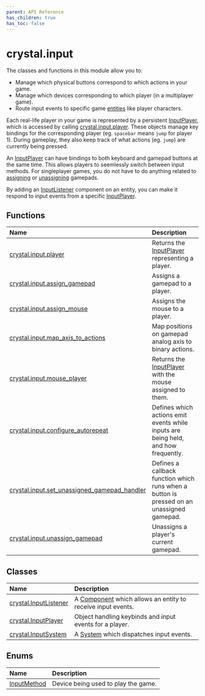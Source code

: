 ```yaml
---
parent: API Reference
has_children: true
has_toc: false
---
```


# crystal.input

The classes and functions in this module allow you to:

- Manage which physical buttons correspond to which actions in your game.
- Manage which devices corresponding to which player (in a multiplayer game).
- Route input events to specific game [entities](/crystal/api/ecs/entity) like player characters.

Each real-life player in your game is represented by a persistent [InputPlayer](input_player), which is accessed by calling [crystal.input.player](player). These objects manage key bindings for the corresponding player (eg. `spacebar` means `jump` for player 1). During gameplay, they also keep track of what actions (eg. `jump`) are currently being pressed.

An [InputPlayer](input_player) can have bindings to both keyboard and gamepad buttons at the same time. This allows players to seemlessly switch between input methods. For singleplayer games, you do not have to do anything related to [assigning](assign_gamepad) or [unassigning](unassign_gamepad) gamepads.

By adding an [InputListener](input_listener) component on an entity, you can make it respond to input events from a specific [InputPlayer](input_player).

## Functions

| Name                                                                           | Description                                                                               |
| :----------------------------------------------------------------------------- | :---------------------------------------------------------------------------------------- |
| [crystal.input.player](player)                                                 | Returns the [InputPlayer](input_player) representing a player.                            |
| [crystal.input.assign_gamepad](assign_gamepad)                                 | Assigns a gamepad to a player.                                                            |
| [crystal.input.assign_mouse](assign_mouse)                                     | Assigns the mouse to a player.                                                            |
| [crystal.input.map_axis_to_actions](map_axis_to_actions)                       | Map positions on gamepad analog axis to binary actions.                                   |
| [crystal.input.mouse_player](mouse_player)                                     | Returns the [InputPlayer](input_player) with the mouse assigned to them.                  |
| [crystal.input.configure_autorepeat](configure_autorepeat)                     | Defines which actions emit events while inputs are being held, and how frequently.        |
| [crystal.input.set_unassigned_gamepad_handler](set_unassigned_gamepad_handler) | Defines a callback function which runs when a button is pressed on an unassigned gamepad. |
| [crystal.input.unassign_gamepad](unassign_gamepad)                             | Unassigns a player's current gamepad.                                                     |

## Classes

| Name                                    | Description                                                                               |
| :-------------------------------------- | :---------------------------------------------------------------------------------------- |
| [crystal.InputListener](input_listener) | A [Component](/crystal/api/ecs/component) which allows an entity to receive input events. |
| [crystal.InputPlayer](input_player)     | Object handling keybinds and input events for a player.                                   |
| [crystal.InputSystem](input_system)     | A [System](/crystal/api/ecs/system) which dispatches input events.                        |

## Enums

| Name                        | Description                         |
| :-------------------------- | :---------------------------------- |
| [InputMethod](input_method) | Device being used to play the game. |
